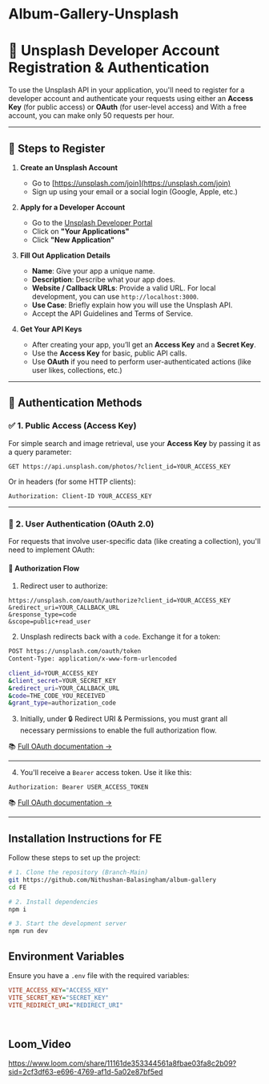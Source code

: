 
# Album-Gallery-Unsplash




# 📸 Unsplash Developer Account Registration & Authentication

To use the Unsplash API in your application, you'll need to register for a developer account and authenticate your requests using either an **Access Key** (for public access) or **OAuth** (for user-level access) and With a free account, you can make only 50 requests per hour.

---

## 🔧 Steps to Register

1. **Create an Unsplash Account**
   - Go to [https://unsplash.com/join](https://unsplash.com/join)
   - Sign up using your email or a social login (Google, Apple, etc.)

2. **Apply for a Developer Account**
   - Go to the [Unsplash Developer Portal](https://unsplash.com/developers)
   - Click on **"Your Applications"**
   - Click **"New Application"**

3. **Fill Out Application Details**
   - **Name**: Give your app a unique name.
   - **Description**: Describe what your app does.
   - **Website / Callback URLs**: Provide a valid URL. For local development, you can use `http://localhost:3000`.
   - **Use Case**: Briefly explain how you will use the Unsplash API.
   - Accept the API Guidelines and Terms of Service.

4. **Get Your API Keys**
   - After creating your app, you’ll get an **Access Key** and a **Secret Key**.
   - Use the **Access Key** for basic, public API calls.
   - Use **OAuth** if you need to perform user-authenticated actions (like user likes, collections, etc.)

---

## 🔐 Authentication Methods

### ✅ 1. Public Access (Access Key)

For simple search and image retrieval, use your **Access Key** by passing it as a query parameter:

```http
GET https://api.unsplash.com/photos/?client_id=YOUR_ACCESS_KEY
```

Or in headers (for some HTTP clients):

```http
Authorization: Client-ID YOUR_ACCESS_KEY
```

---

### 🔁 2. User Authentication (OAuth 2.0)

For requests that involve user-specific data (like creating a collection), you'll need to implement OAuth:

#### 📌 Authorization Flow

1. Redirect user to authorize:
```
https://unsplash.com/oauth/authorize?client_id=YOUR_ACCESS_KEY
&redirect_uri=YOUR_CALLBACK_URL
&response_type=code
&scope=public+read_user
```

2. Unsplash redirects back with a `code`. Exchange it for a token:

```bash
POST https://unsplash.com/oauth/token
Content-Type: application/x-www-form-urlencoded

client_id=YOUR_ACCESS_KEY
&client_secret=YOUR_SECRET_KEY
&redirect_uri=YOUR_CALLBACK_URL
&code=THE_CODE_YOU_RECEIVED
&grant_type=authorization_code
```

3. Initially, under 🔒 Redirect URI & Permissions, you must grant all necessary permissions to enable the full authorization flow.


📚 [Full OAuth documentation →](https://unsplash.com/documentation#user-authentication)

---

4. You'll receive a `Bearer` access token. Use it like this:

```http
Authorization: Bearer USER_ACCESS_TOKEN
```

📚 [Full OAuth documentation →](https://unsplash.com/documentation#user-authentication)

---



## Installation Instructions for FE

Follow these steps to set up the project:

```sh
# 1. Clone the repository (Branch-Main)
git https://github.com/Nithushan-Balasingham/album-gallery
cd FE

# 2. Install dependencies
npm i

# 3. Start the development server
npm run dev
```

## Environment Variables
Ensure you have a `.env` file with the required variables:

```ini
VITE_ACCESS_KEY="ACCESS_KEY"
VITE_SECRET_KEY="SECRET_KEY"
VITE_REDIRECT_URI="REDIRECT_URI"




```
## Loom_Video
https://www.loom.com/share/11161de353344561a8fbae03fa8c2b09?sid=2cf3df63-e696-4769-af1d-5a02e87bf5ed

